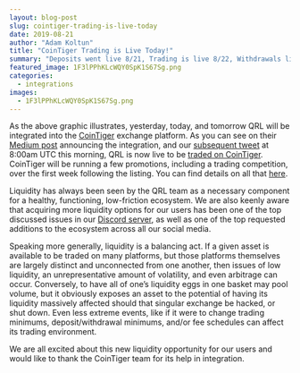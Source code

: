 ```yaml
---
layout: blog-post
slug: cointiger-trading-is-live-today
date: 2019-08-21
author: "Adam Koltun"
title: "CoinTiger Trading is Live Today!"
summary: "Deposits went live 8/21, Trading is live 8/22, Withdrawals live 8/23"
featured_image: 1F3lPPhKLcWQY0SpK1S67Sg.png
categories:
  - integrations
images:
  - 1F3lPPhKLcWQY0SpK1S67Sg.png
---
```


As the above graphic illustrates, yesterday, today, and tomorrow QRL will be integrated into the [CoinTiger](https://www.cointiger.com/en-us/#/login) exchange platform. As you can see on their [Medium post](https://medium.com/@cointiger/cointiger-will-list-quantum-resistant-ledger-qrl-at-16-00-on-22-8-2019-utc-8-100k-qrl-token-5335ad9816cf) announcing the integration, and our [subsequent tweet](https://twitter.com/QRLedger/status/1164458435330469888) at 8:00am UTC this morning, QRL is now live to be [traded on CoinTiger](https://www.cointiger.com/en-us/#/trade_pro?coin=qrl_btc). CoinTiger will be running a few promotions, including a trading competition, over the first week following the listing. You can find details on all that [here](https://support.cointiger.one/hc/en-us/articles/360034680493-CoinTiger-Will-List-Quantum-Resistant-Ledger-QRL-at-16-00-on-22-8-2019-UTC-8-100K-QRL-Token-to-Give-Away-).

Liquidity has always been seen by the QRL team as a necessary component for a healthy, functioning, low-friction ecosystem. We are also keenly aware that acquiring more liquidity options for our users has been one of the top discussed issues in our [Discord server](https://discord.gg/zbAJ9YV), as well as one of the top requested additions to the ecosystem across all our social media.

Speaking more generally, liquidity is a balancing act. If a given asset is available to be traded on many platforms, but those platforms themselves are largely distinct and unconnected from one another, then issues of low liquidity, an unrepresentative amount of volatility, and even arbitrage can occur. Conversely, to have all of one’s liquidity eggs in one basket may pool volume, but it obviously exposes an asset to the potential of having its liquidity massively affected should that singular exchange be hacked, or shut down. Even less extreme events, like if it were to change trading minimums, deposit/withdrawal minimums, and/or fee schedules can affect its trading environment.

We are all excited about this new liquidity opportunity for our users and would like to thank the CoinTiger team for its help in integration.